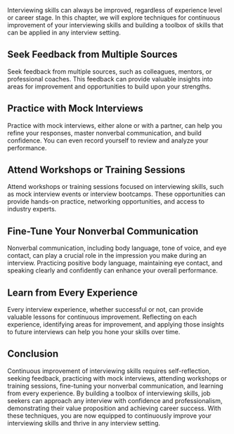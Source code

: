 
Interviewing skills can always be improved, regardless of experience level or career stage. In this chapter, we will explore techniques for continuous improvement of your interviewing skills and building a toolbox of skills that can be applied in any interview setting.

Seek Feedback from Multiple Sources
-----------------------------------

Seek feedback from multiple sources, such as colleagues, mentors, or professional coaches. This feedback can provide valuable insights into areas for improvement and opportunities to build upon your strengths.

Practice with Mock Interviews
-----------------------------

Practice with mock interviews, either alone or with a partner, can help you refine your responses, master nonverbal communication, and build confidence. You can even record yourself to review and analyze your performance.

Attend Workshops or Training Sessions
-------------------------------------

Attend workshops or training sessions focused on interviewing skills, such as mock interview events or interview bootcamps. These opportunities can provide hands-on practice, networking opportunities, and access to industry experts.

Fine-Tune Your Nonverbal Communication
--------------------------------------

Nonverbal communication, including body language, tone of voice, and eye contact, can play a crucial role in the impression you make during an interview. Practicing positive body language, maintaining eye contact, and speaking clearly and confidently can enhance your overall performance.

Learn from Every Experience
---------------------------

Every interview experience, whether successful or not, can provide valuable lessons for continuous improvement. Reflecting on each experience, identifying areas for improvement, and applying those insights to future interviews can help you hone your skills over time.

Conclusion
----------

Continuous improvement of interviewing skills requires self-reflection, seeking feedback, practicing with mock interviews, attending workshops or training sessions, fine-tuning your nonverbal communication, and learning from every experience. By building a toolbox of interviewing skills, job seekers can approach any interview with confidence and professionalism, demonstrating their value proposition and achieving career success. With these techniques, you are now equipped to continuously improve your interviewing skills and thrive in any interview setting.
